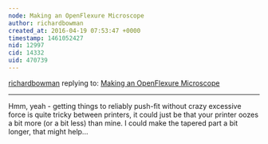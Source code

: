```yaml
---
node: Making an OpenFlexure Microscope
author: richardbowman
created_at: 2016-04-19 07:53:47 +0000
timestamp: 1461052427
nid: 12997
cid: 14332
uid: 470739
---
```




[richardbowman](../profile/richardbowman) replying to: [Making an OpenFlexure Microscope](../notes/mathew/04-17-2016/making-an-openflexure-microscope)

----
Hmm, yeah - getting things to reliably push-fit without crazy excessive force is quite tricky between printers, it could just be that your printer oozes a bit more (or a bit less) than mine.  I could make the tapered part a bit longer, that might help...